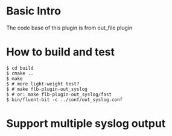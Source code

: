 # Basic Intro

The code base of this plugin is from out_file plugin

# How to build and test

```
$ cd build
$ cmake ..
$ make
$ # more light-weight test?
$ # make flb-plugin-out_syslog
$ # or: make flb-plugin-out_syslog/fast
$ bin/fluent-bit -c ../conf/out_syslog.conf
```

# Support multiple syslog output
